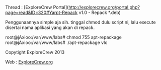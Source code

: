 
Thread : [ExploreCrew Portal](http://explorecrew.org/portal.php?page=read&ID=320#Yarpt-Repack v1.0 - Repack *.deb)


Penggunaannya simple aja sih. tinggal chmod dulu script ni, lalu execute disertai nama aplikasi yang akan di repack. 

root@jAxioo:/var/www/labs# chmod 755 apt-repackage
root@jAxioo:/var/www/labs# ./apt-repackage vlc


Copytight ExploreCrew 2013 

Web : [ExploreCrew.org](http://forum.explorecrew.org)
